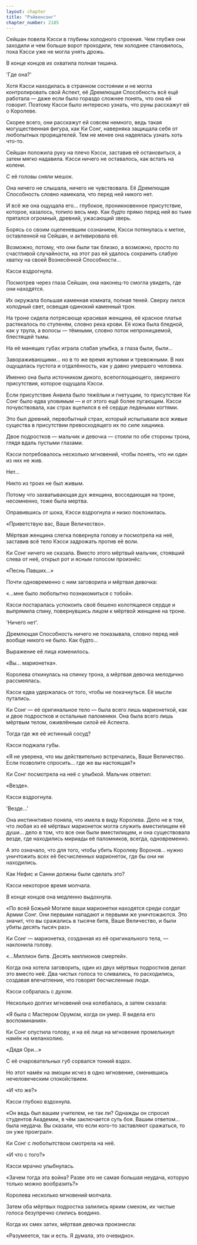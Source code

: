 ```yaml
---
layout: chapter
title: "Рэйвенсонг"
chapter_number: 2185
---
```




Сейшан повела Кэсси в глубины холодного строения. Чем глубже они заходили и чем больше ворот проходили, тем холоднее становилось, пока Кэсси уже не могла унять дрожь.

В конце концов их охватила полная тишина.

'Где она?'

Хотя Кэсси находилась в странном состоянии и не могла контролировать свой Аспект, её Дремлющая Способность всё ещё работала — даже если было гораздо сложнее понять, что она ей говорит. Поэтому Кэсси было интересно узнать, что руны расскажут ей о Королеве.

Скорее всего, они расскажут ей совсем немного, ведь такая могущественная фигура, как Ки Сонг, наверняка защищала себя от любопытных прорицателей. Тем не менее она надеялась узнать хоть что-то.

Сейшан положила руку на плечо Кэсси, заставив её остановиться, а затем мягко надавила. Кэсси ничего не оставалось, как встать на колени.

С её головы сняли мешок.

Она ничего не слышала, ничего не чувствовала. Её Дремлющая Способность словно намекала, что перед ней никого нет.

И всё же она ощущала его... глубокое, проникновенное присутствие, которое, казалось, топило весь мир. Как будто прямо перед ней во тьме прятался огромный, древний, ужасающий зверь.

Борясь со своим оцепеневшим сознанием, Кэсси потянулась к метке, оставленной на Сейшан, и активировала её.

Возможно, потому, что они были так близко, а возможно, просто по счастливой случайности, на этот раз ей удалось сохранить слабую хватку на своей Вознесённой Способности...

Кэсси вздрогнула.

Посмотрев через глаза Сейшан, она наконец-то смогла увидеть, где они находятся.

Их окружала большая каменная комната, полная теней. Сверху лился холодный свет, освещая одинокий каменный трон.

На троне сидела потрясающе красивая женщина, её красное платье растекалось по ступеням, словно река крови. Её кожа была бледной, как у трупа, а волосы — тёмными, словно поток непроницаемой, блестящей тьмы.

На её манящих губах играла слабая улыбка, а глаза были, были...

Завораживающими... но в то же время жуткими и тревожными. В них ощущалась пустота и отдалённость, как у давно умершего человека.

Именно она была источником дикого, всепоглощающего, звериного присутствия, которое ощущала Кэсси.

Если присутствие Анвила было тяжёлым и гнетущим, то присутствие Ки Сонг было едва уловимым — и от этого ещё более пугающим. Кэсси почувствовала, как страх вцепился в её сердце ледяными когтями.

Это был древний, первобытный страх, который испытывали все живые существа в присутствии превосходящего их по силе хищника.

Двое подростков — мальчик и девочка — стояли по обе стороны трона, глядя вдаль пустыми глазами.

Кэсси потребовалось несколько мгновений, чтобы понять, что ни один из них не жив.

Нет...

Никто из троих не был живым.

Потому что захватывающая дух женщина, восседающая на троне, несомненно, тоже была мертва.

Оправившись от шока, Кэсси вздрогнула и низко поклонилась.

«Приветствую вас, Ваше Величество».

Мёртвая женщина слегка повернула голову и посмотрела на неё, заставив всё тело Кэсси задрожать против её воли.

Ки Сонг ничего не сказала. Вместо этого мёртвый мальчик, стоявший слева от неё, открыл рот и ясным голосом произнёс:

«Песнь Павших...»

Почти одновременно с ним заговорила и мёртвая девочка:

«...мне было любопытно познакомиться с тобой».

Кэсси постаралась успокоить своё бешено колотящееся сердце и выпрямила спину, повернувшись лицом к мёртвой женщине на троне.

'Ничего нет'.

Дремлющая Способность ничего не показывала, словно перед ней вообще никого не было. Как будто...

Выражение её лица изменилось.

«Вы... марионетка».

Королева откинулась на спинку трона, а мёртвая девочка мелодично рассмеялась.

Кэсси едва удержалась от того, чтобы не покачнуться. Её мысли путались.

Ки Сонг — её оригинальное тело — была всего лишь марионеткой, как и двое подростков и остальные паломники. Она была всего лишь мёртвым телом, оживлённым силой её Аспекта.

Тогда где же её истинный сосуд?

Кэсси поджала губы.

«Я не уверена, что мы действительно встречались, Ваше Величество. Если позволите спросить... где же вы настоящая?»

Ки Сонг посмотрела на неё с улыбкой. Мальчик ответил:

«Везде».

Кэсси вздрогнула.

'Везде...'

Она инстинктивно поняла, что имела в виду Королева. Дело не в том, что любая из её мёртвых марионеток могла служить вместилищем её души... дело в том, что все они были вместилищем, и она существовала везде, где находились мириады её паломников, всегда, одновременно.

А это означало, что для того, чтобы убить Королеву Воронов... нужно уничтожить всех её бесчисленных марионеток, где бы они ни находились.

Как Нефис и Санни должны были сделать это?

Кэсси некоторое время молчала.

В конце концов она медленно выдохнула.

«По всей Божьей Могиле ваши марионетки находятся среди солдат Армии Сонг. Они первыми нападают и первыми же уничтожаются. Это значит, что вы сражались в тысяче битв, Ваше Величество, и были убиты десять тысяч раз».

Ки Сонг — марионетка, созданная из её оригинального тела, — наклонила голову.

«...Миллион битв. Десять миллионов смертей».

Когда она хотела заговорить, один из двух мёртвых подростков делал это вместо неё. Два чистых голоса то сливались, то расходились, создавая впечатление, что говорят бесчисленные люди.

Кэсси собралась с духом.

Несколько долгих мгновений она колебалась, а затем сказала:

«Я была с Мастером Орумом, когда он умер. Я видела его воспоминания».

Ки Сонг опустила голову, и на её лице на мгновение промелькнул намёк на меланхолию.

«Дядя Ори...»

С её очаровательных губ сорвался тонкий вздох.

Но этот намёк на эмоции исчез в одно мгновение, сменившись нечеловеческим спокойствием.

«И что же?»

Кэсси глубоко вздохнула.

«Он ведь был вашим учителем, не так ли? Однажды он спросил студентов Академии, в чём заключается суть боя. Вашим ответом... была неудача. Вы сказали, что если кого-то заставляют сражаться, то он уже проиграл».

Ки Сонг с любопытством смотрела на неё.

«И что с того?»

Кэсси мрачно улыбнулась.

«Зачем тогда эта война? Разве это не самая большая неудача, которую только можно вообразить?»

Королева несколько мгновений молчала.

Затем оба мёртвых подростка залились ярким смехом, их чистые голоса безупречно слились воедино.

Когда их смех затих, мёртвая девочка произнесла:

«Разумеется, так и есть. Я думала, это очевидно».

